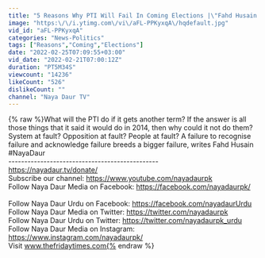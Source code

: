 ```yaml
---
title: "5 Reasons Why PTI Will Fail In Coming Elections |\"Fahd Husain's Article 'The Container, Again'"
image: "https:\/\/i.ytimg.com\/vi\/aFL-PPKyxqA\/hqdefault.jpg"
vid_id: "aFL-PPKyxqA"
categories: "News-Politics"
tags: ["Reasons","Coming","Elections"]
date: "2022-02-25T07:09:55+03:00"
vid_date: "2022-02-21T07:00:12Z"
duration: "PT5M34S"
viewcount: "14236"
likeCount: "526"
dislikeCount: ""
channel: "Naya Daur TV"
---
```

{% raw %}What will the PTI do if it gets another term? If the answer is all those things that it said it would do in 2014, then why could it not do them? System at fault? Opposition at fault? People at fault? A failure to recognise failure and acknowledge failure breeds a bigger failure, writes Fahd Husain<br />#NayaDaur<br />-----------------------------------------------<br /><a rel="nofollow" target="blank" href="https://nayadaur.tv/donate/">https://nayadaur.tv/donate/</a><br />Subscribe our channel: <a rel="nofollow" target="blank" href="https://www.youtube.com/nayadaurpk">https://www.youtube.com/nayadaurpk</a><br />Follow Naya Daur Media on Facebook: <a rel="nofollow" target="blank" href="https://facebook.com/nayadaurpk/">https://facebook.com/nayadaurpk/</a><br /><br />Follow Naya Daur Urdu on Facebook: <a rel="nofollow" target="blank" href="https://facebook.com/nayadaurUrdu">https://facebook.com/nayadaurUrdu</a><br />Follow Naya Daur Media on Twitter: <a rel="nofollow" target="blank" href="https://twitter.com/nayadaurpk">https://twitter.com/nayadaurpk</a><br />Follow Naya Daur Urdu on Twitter: <a rel="nofollow" target="blank" href="https://twitter.com/nayadaurpk_urdu">https://twitter.com/nayadaurpk_urdu</a><br />Follow Naya Daur Media on Instagram: <a rel="nofollow" target="blank" href="https://www.instagram.com/nayadaurpk/">https://www.instagram.com/nayadaurpk/</a><br />Visit www.thefridaytimes.com{% endraw %}

